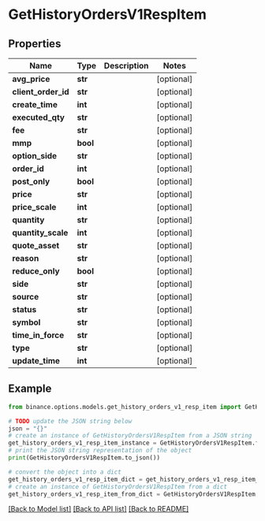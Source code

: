 # GetHistoryOrdersV1RespItem


## Properties

Name | Type | Description | Notes
------------ | ------------- | ------------- | -------------
**avg_price** | **str** |  | [optional] 
**client_order_id** | **str** |  | [optional] 
**create_time** | **int** |  | [optional] 
**executed_qty** | **str** |  | [optional] 
**fee** | **str** |  | [optional] 
**mmp** | **bool** |  | [optional] 
**option_side** | **str** |  | [optional] 
**order_id** | **int** |  | [optional] 
**post_only** | **bool** |  | [optional] 
**price** | **str** |  | [optional] 
**price_scale** | **int** |  | [optional] 
**quantity** | **str** |  | [optional] 
**quantity_scale** | **int** |  | [optional] 
**quote_asset** | **str** |  | [optional] 
**reason** | **str** |  | [optional] 
**reduce_only** | **bool** |  | [optional] 
**side** | **str** |  | [optional] 
**source** | **str** |  | [optional] 
**status** | **str** |  | [optional] 
**symbol** | **str** |  | [optional] 
**time_in_force** | **str** |  | [optional] 
**type** | **str** |  | [optional] 
**update_time** | **int** |  | [optional] 

## Example

```python
from binance.options.models.get_history_orders_v1_resp_item import GetHistoryOrdersV1RespItem

# TODO update the JSON string below
json = "{}"
# create an instance of GetHistoryOrdersV1RespItem from a JSON string
get_history_orders_v1_resp_item_instance = GetHistoryOrdersV1RespItem.from_json(json)
# print the JSON string representation of the object
print(GetHistoryOrdersV1RespItem.to_json())

# convert the object into a dict
get_history_orders_v1_resp_item_dict = get_history_orders_v1_resp_item_instance.to_dict()
# create an instance of GetHistoryOrdersV1RespItem from a dict
get_history_orders_v1_resp_item_from_dict = GetHistoryOrdersV1RespItem.from_dict(get_history_orders_v1_resp_item_dict)
```
[[Back to Model list]](../README.md#documentation-for-models) [[Back to API list]](../README.md#documentation-for-api-endpoints) [[Back to README]](../README.md)


